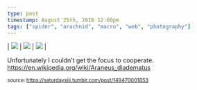 ```yaml
---
type: post
timestamp: August 25th, 2016 12:00pm
tags: ["spider", "arachnid", "macro", "web", "photography"]
---
```


 | <img src="https://saturdayxiii.github.io/media/149470001853_1.jpg"/> | <img src="https://saturdayxiii.github.io/media/149470001853_2.jpg"/> | <img src="https://saturdayxiii.github.io/media/149470001853_3.jpg"/> | 
        
Unfortunately I couldn’t get the focus to cooperate.
<br/>
<a href="https://en.wikipedia.org/wiki/Araneus_diadematus" target="_blank">https://en.wikipedia.org/wiki/Araneus_diadematus</a><br/>
 
      
      
  
<small>source: https://saturdayxiii.tumblr.com/post/149470001853</small>